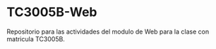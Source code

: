 # TC3005B-Web
Repositorio para las actividades del modulo de Web para la clase con matricula TC3005B.
